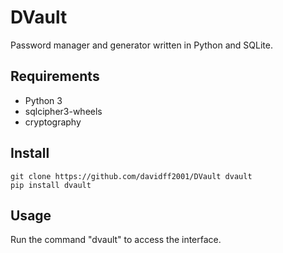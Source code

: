 # DVault

Password manager and generator written in Python and SQLite.

## Requirements
- Python 3
- sqlcipher3-wheels
- cryptography

## Install

```
git clone https://github.com/davidff2001/DVault dvault
pip install dvault 
```

## Usage

Run the command "dvault" to access the interface.

 

